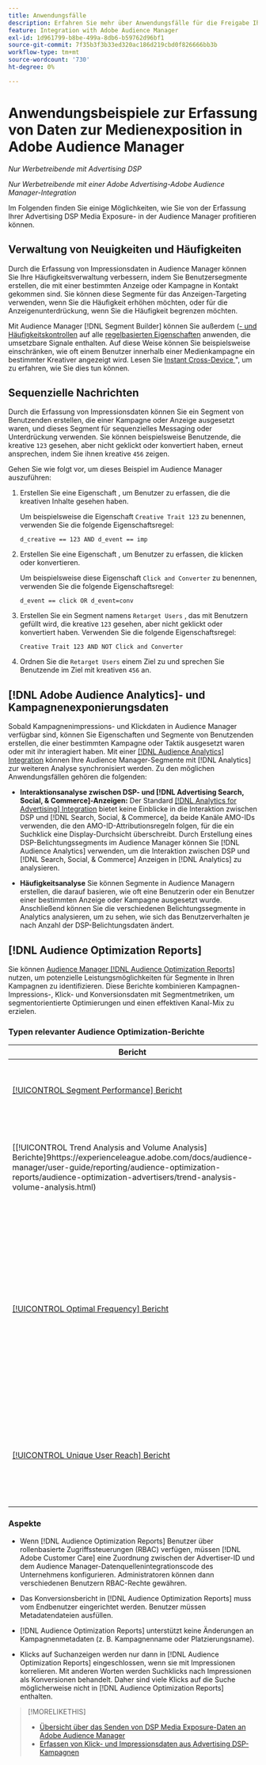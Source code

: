 ```yaml
---
title: Anwendungsfälle
description: Erfahren Sie mehr über Anwendungsfälle für die Freigabe Ihrer Advertising DSP-Mediendaten mit Audience Manager
feature: Integration with Adobe Audience Manager
exl-id: 1d961799-b8be-499a-8db6-b59762d96bf1
source-git-commit: 7f35b3f3b33ed320ac186d219cbd0f826666bb3b
workflow-type: tm+mt
source-wordcount: '730'
ht-degree: 0%

---
```


# Anwendungsbeispiele zur Erfassung von Daten zur Medienexposition in Adobe Audience Manager

*Nur Werbetreibende mit Advertising DSP*

*Nur Werbetreibende mit einer Adobe Advertising-Adobe Audience Manager-Integration*

Im Folgenden finden Sie einige Möglichkeiten, wie Sie von der Erfassung Ihrer Advertising DSP Media Exposure-<!-- ad impression data? --> in der Audience Manager profitieren können.

## Verwaltung von Neuigkeiten und Häufigkeiten

Durch die Erfassung von Impressionsdaten in Audience Manager können Sie Ihre Häufigkeitsverwaltung verbessern, indem Sie Benutzersegmente erstellen, die mit einer bestimmten Anzeige oder Kampagne in Kontakt gekommen sind. Sie können diese Segmente für das Anzeigen-Targeting verwenden, wenn Sie die Häufigkeit erhöhen möchten, oder für die Anzeigenunterdrückung, wenn Sie die Häufigkeit begrenzen möchten.

Mit Audience Manager [!DNL Segment Builder] können Sie außerdem ([- und Häufigkeitskontrollen](https://experienceleague.adobe.com/docs/audience-manager/user-guide/features/segments/recency-and-frequency.html) auf alle [regelbasierten Eigenschaften](https://experienceleague.adobe.com/docs/audience-manager/user-guide/features/traits/trait-builder/create-onboarded-rule-based-traits.html) anwenden, die umsetzbare Signale enthalten. Auf diese Weise können Sie beispielsweise einschränken, wie oft einem Benutzer innerhalb einer Medienkampagne ein bestimmter Kreativer angezeigt wird. Lesen Sie [Instant Cross-Device ](https://experienceleague.adobe.com/docs/audience-manager/user-guide/features/profile-merge-rules/instant-cross-device-suppression.html)&quot;, um zu erfahren, wie Sie dies tun können.<!-- The AM pulled this paragraph verbatim from AEM doc; I change only a word or two. -->

## Sequenzielle Nachrichten

Durch die Erfassung von Impressionsdaten können Sie ein Segment von Benutzenden erstellen, die einer Kampagne oder Anzeige ausgesetzt waren, und dieses Segment für sequenzielles Messaging oder Unterdrückung verwenden. Sie können beispielsweise Benutzende, die kreative `123` gesehen, aber nicht geklickt oder konvertiert haben, erneut ansprechen, indem Sie ihnen kreative `456` zeigen.

Gehen Sie wie folgt vor, um dieses Beispiel im Audience Manager auszuführen:<!-- The AM pulled this example/procedure verbatim from AEM doc; I changed only a word or two. -->

1. Erstellen Sie eine Eigenschaft , um Benutzer zu erfassen, die die kreativen Inhalte gesehen haben.

   Um beispielsweise die Eigenschaft `Creative Trait 123` zu benennen, verwenden Sie die folgende Eigenschaftsregel:

   ```
   d_creative == 123 AND d_event == imp
   ```

1. Erstellen Sie eine Eigenschaft , um Benutzer zu erfassen, die klicken oder konvertieren.

   Um beispielsweise diese Eigenschaft `Click and Converter` zu benennen, verwenden Sie die folgende Eigenschaftsregel:

   ```
   d_event == click OR d_event=conv
   ```

1. Erstellen Sie ein Segment namens `Retarget Users` , das mit Benutzern gefüllt wird, die kreative `123` gesehen, aber nicht geklickt oder konvertiert haben. Verwenden Sie die folgende Eigenschaftsregel:

   ```
   Creative Trait 123 AND NOT Click and Converter
   ```

1. Ordnen Sie die `Retarget Users` einem Ziel zu und sprechen Sie Benutzende im Ziel mit kreativen `456` an.

## [!DNL Adobe Audience Analytics]- und Kampagnenexponierungsdaten

Sobald Kampagnenimpressions- und Klickdaten in Audience Manager verfügbar sind, können Sie Eigenschaften und Segmente von Benutzenden erstellen, die einer bestimmten Kampagne oder Taktik ausgesetzt waren oder mit ihr interagiert haben. Mit einer [[!DNL Audience Analytics] Integration](https://experienceleague.adobe.com/docs/analytics/integration/audience-analytics/mc-audiences-aam.html) können Ihre Audience Manager-Segmente mit [!DNL Analytics] zur weiteren Analyse synchronisiert werden. Zu den möglichen Anwendungsfällen gehören die folgenden:

* **Interaktionsanalyse zwischen DSP- und [!DNL Advertising Search, Social, & Commerce]-Anzeigen:** Der Standard [[!DNL Analytics for Advertising] Integration](/help/integrations/analytics/overview.md) bietet keine Einblicke in die Interaktion zwischen DSP und [!DNL Search, Social, & Commerce], da beide Kanäle AMO-IDs verwenden, die den AMO-ID-Attributionsregeln folgen, für die ein Suchklick eine Display-Durchsicht überschreibt. Durch Erstellung eines DSP-Belichtungssegments im Audience Manager können Sie [!DNL Audience Analytics] verwenden, um die Interaktion zwischen DSP und [!DNL Search, Social, & Commerce] Anzeigen in [!DNL Analytics] zu analysieren.

* **Häufigkeitsanalyse** Sie können Segmente in Audience Managern erstellen, die darauf basieren, wie oft eine Benutzerin oder ein Benutzer einer bestimmten Anzeige oder Kampagne ausgesetzt wurde. Anschließend können Sie die verschiedenen Belichtungssegmente in Analytics analysieren, um zu sehen, wie sich das Benutzerverhalten je nach Anzahl der DSP-Belichtungsdaten ändert.

## [!DNL Audience Optimization Reports]

Sie können [Audience Manager  [!DNL Audience Optimization Reports]](https://experienceleague.adobe.com/docs/audience-manager/user-guide/reporting/audience-optimization-reports/audience-optimization-reports.html) nutzen, um potenzielle Leistungsmöglichkeiten für Segmente in Ihren Kampagnen zu identifizieren. Diese Berichte kombinieren Kampagnen-Impressions-, Klick- und Konversionsdaten mit Segmentmetriken, um segmentorientierte Optimierungen und einen effektiven Kanal-Mix zu erzielen.

### Typen relevanter Audience Optimization-Berichte

| Bericht | Beschreibung |
| ------ | ----------- |
| [[!UICONTROL Segment Performance] Bericht](https://experienceleague.adobe.com/docs/audience-manager/user-guide/reporting/audience-optimization-reports/audience-optimization-advertisers/segment-performance.html) | Vergleicht zugeordnete und nicht zugeordnete Segmente nach Impressions und Konversionsraten. |
| [[!UICONTROL Trend Analysis and Volume Analysis] Berichte]9https://experienceleague.adobe.com/docs/audience-manager/user-guide/reporting/audience-optimization-reports/audience-optimization-advertisers/trend-analysis-volume-analysis.html) | Gibt Daten zu Impressionen, Clickthrough-Raten und Konversionen für einen breiten Bereich von Werbedimensionen zurück. |
| [[!UICONTROL Optimal Frequency] Bericht](https://experienceleague.adobe.com/docs/audience-manager/user-guide/reporting/audience-optimization-reports/audience-optimization-advertisers/optimal-frequency.html) | Hilft Ihnen dabei, das optimale Gleichgewicht zwischen der Anzahl der bereitgestellten Impressions und Konversionen zu ermitteln. Damit können Sie die Anzahl der Impressionen anpassen, die angezeigt werden sollen, bevor Sie beginnen, abnehmende Rückgaben zu sehen. |
| [[!UICONTROL Unique User Reach] Bericht](https://experienceleague.adobe.com/docs/audience-manager/user-guide/reporting/audience-optimization-reports/audience-optimization-advertisers/unique-user-reach.html) | Ein Blasendiagramm, in dem die Größe jeder Blase direkt proportional zur Anzahl der eindeutigen Benutzer für Ihre ausgewählte Dimension ist. |

### Aspekte

* Wenn [!DNL Audience Optimization Reports] Benutzer über rollenbasierte Zugriffssteuerungen (RBAC) verfügen, müssen [!DNL Adobe Customer Care] eine Zuordnung zwischen der Advertiser-ID und dem Audience Manager-Datenquellenintegrationscode des Unternehmens konfigurieren. Administratoren können dann verschiedenen Benutzern RBAC-Rechte gewähren.

* Das Konversionsbericht in [!DNL Audience Optimization Reports] muss vom Endbenutzer eingerichtet werden. Benutzer müssen Metadatendateien ausfüllen.

* [!DNL Audience Optimization Reports] unterstützt keine Änderungen an Kampagnenmetadaten (z. B. Kampagnenname oder Platzierungsname).

* Klicks auf Suchanzeigen werden nur dann in [!DNL Audience Optimization Reports] eingeschlossen, wenn sie mit Impressionen korrelieren. Mit anderen Worten werden Suchklicks nach Impressionen als Konversionen behandelt. Daher sind viele Klicks auf die Suche möglicherweise nicht in [!DNL Audience Optimization Reports] enthalten.

>[!MORELIKETHIS]
>
>* [Übersicht über das Senden von DSP Media Exposure-Daten an Adobe Audience Manager](overview.md)
>* [Erfassen von Klick- und Impressionsdaten aus Advertising DSP-Kampagnen](collect.md)
